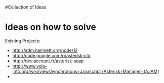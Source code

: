 #Collection of Ideas

# Ideas on how to solve #


Existing Projects:
  * http://adm.hamnett.org/node/12
  * http://code.google.com/p/asterisk-cti/
  * http://dev.account.fr/asterisk-soap
  * http://www.voip-info.org/wiki/view/Aynchronous+Javascript+Asterisk+Manager+(AJAM)
  * 